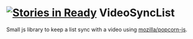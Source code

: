 [![Stories in Ready](https://badge.waffle.io/makozfriends/videosynclist.png?label=ready&title=Ready)](https://waffle.io/makozfriends/videosynclist)
VideoSyncList
=============

Small js library to keep a list sync with a video using [mozilla/popcorn-js](https://github.com/mozilla/popcorn-js).
